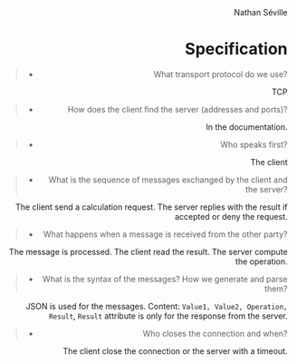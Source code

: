 <div style="text-align: right">Nathan Séville<div>

# Specification

> - What transport protocol do we use?

TCP

> - How does the client find the server (addresses and ports)?

In the documentation.

> - Who speaks first?

The client

> - What is the sequence of messages exchanged by the client and the server?

The client send a calculation request. The server replies with the result if accepted or deny the request.

> - What happens when a message is received from the other party?

The message is processed. The client read the result. The server compute the operation.

> - What is the syntax of the messages? How we generate and parse them?

JSON is used for the messages. Content: `Value1, Value2, Operation, Result`, `Result` attribute is only for the response from the server.

> - Who closes the connection and when?

The client close the connection or the server with a timeout.